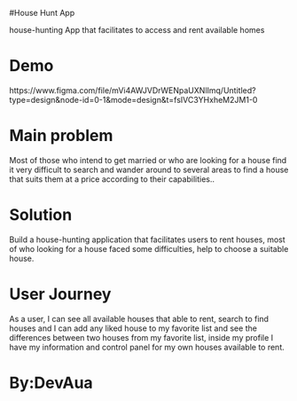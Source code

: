 #House Hunt App
<p>house-hunting App that facilitates to access and rent available homes</p>
<h1>Demo</h1>
https://www.figma.com/file/mVi4AWJVDrWENpaUXNlImq/Untitled?type=design&node-id=0-1&mode=design&t=fsIVC3YHxheM2JM1-0
<h1>Main problem</h1>
<p>Most of those who intend to get married or who are looking for a house find it very difficult to search and wander around to several areas to find a house that suits them at a price according to their capabilities..</p>
<h1>Solution </h1>
<p>Build a house-hunting application that facilitates users to rent houses, most of who looking for a house faced some difficulties, help to choose a suitable house.</p>
<h1>User Journey</h1>
<p>As a user, I can see all available houses that able to rent, search to find houses and I can add any liked house to my favorite list and see the differences between two houses from my favorite list, inside my profile I have my information and control panel for my own houses available to rent.</p>
<h1>By:DevAua</h1>
